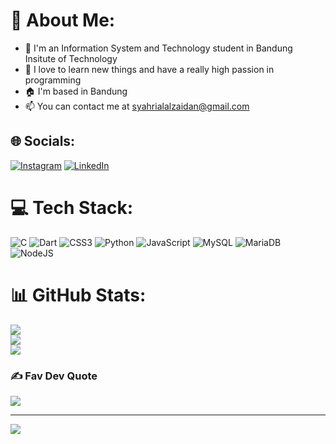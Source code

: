 # 💫 About Me:
- 🔭 I'm an Information System and Technology student in Bandung Insitute of Technology<br>
- 🤔 I love to learn new things and have a really high passion in programming
- 🏠 I'm based in Bandung<br>
- 📫 You can contact me at syahrialalzaidan@gmail.com<br>


## 🌐 Socials:
[![Instagram](https://img.shields.io/badge/Instagram-%23E4405F.svg?logo=Instagram&logoColor=white)](https://instagram.com/syahrialzaidan) [![LinkedIn](https://img.shields.io/badge/LinkedIn-%230077B5.svg?logo=linkedin&logoColor=white)](https://linkedin.com/in/mochamadsyahrialalzaidan) 

# 💻 Tech Stack:
![C](https://img.shields.io/badge/c-%2300599C.svg?style=for-the-badge&logo=c&logoColor=white) ![Dart](https://img.shields.io/badge/dart-%230175C2.svg?style=for-the-badge&logo=dart&logoColor=white) ![CSS3](https://img.shields.io/badge/css3-%231572B6.svg?style=for-the-badge&logo=css3&logoColor=white) ![Python](https://img.shields.io/badge/python-3670A0?style=for-the-badge&logo=python&logoColor=ffdd54) ![JavaScript](https://img.shields.io/badge/javascript-%23323330.svg?style=for-the-badge&logo=javascript&logoColor=%23F7DF1E) ![MySQL](https://img.shields.io/badge/mysql-%2300f.svg?style=for-the-badge&logo=mysql&logoColor=white) ![MariaDB](https://img.shields.io/badge/MariaDB-003545?style=for-the-badge&logo=mariadb&logoColor=white) ![NodeJS](https://img.shields.io/badge/node.js-6DA55F?style=for-the-badge&logo=node.js&logoColor=white)
# 📊 GitHub Stats:
![](https://github-readme-stats.vercel.app/api?username=syahrialalzaidan&theme=dark&hide_border=false&include_all_commits=false&count_private=false)<br/>
![](https://github-readme-streak-stats.herokuapp.com/?user=syahrialalzaidan&theme=dark&hide_border=false)<br/>
![](https://github-readme-stats.vercel.app/api/top-langs/?username=syahrialalzaidan&theme=dark&hide_border=false&include_all_commits=false&count_private=false&layout=compact)

### ✍️ Fav Dev Quote
![](https://quotes-github-readme.vercel.app/api?type=horizontal&theme=radical)

---
[![](https://visitcount.itsvg.in/api?id=syahrialalzaidan&icon=0&color=0)](https://visitcount.itsvg.in)
